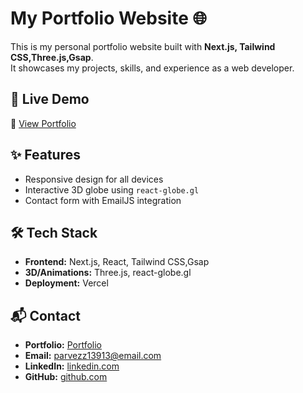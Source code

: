 # My Portfolio Website 🌐

This is my personal portfolio website built with **Next.js, Tailwind CSS,Three.js,Gsap**.  
It showcases my projects, skills, and experience as a web developer.

## 🚀 Live Demo

🔗 [View Portfolio](https://dev-portfolio-tau-five.vercel.app/)

## ✨ Features

- Responsive design for all devices
- Interactive 3D globe using `react-globe.gl`
- Contact form with EmailJS integration

## 🛠️ Tech Stack

- **Frontend:** Next.js, React, Tailwind CSS,Gsap
- **3D/Animations:** Three.js, react-globe.gl
- **Deployment:** Vercel

## 📬 Contact

- **Portfolio:** [Portfolio](https://dev-portfolio-tau-five.vercel.app/)
- **Email:** parvezz13913@email.com
- **LinkedIn:** [linkedin.com](https://www.linkedin.com/in/parvez13913/)
- **GitHub:** [github.com](https://github.com/parvez13913/)
